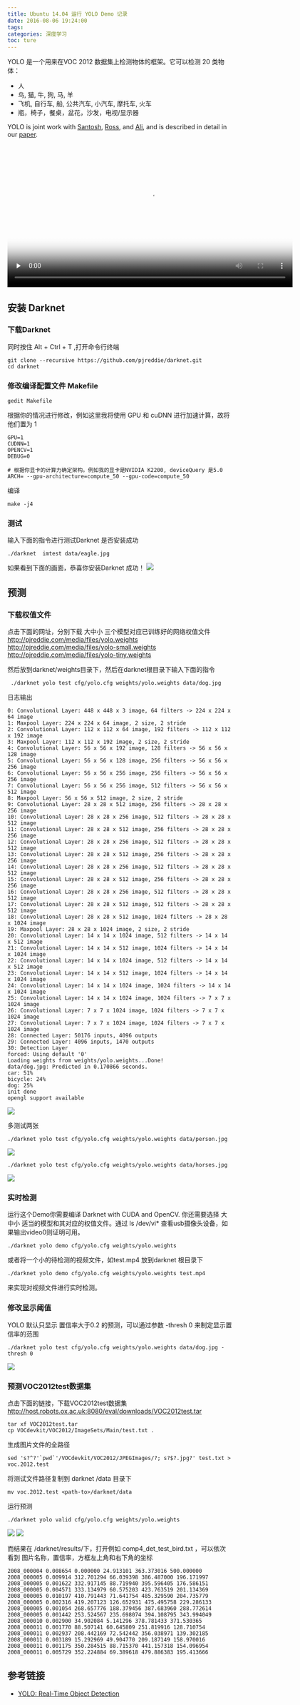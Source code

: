 ```yaml
---
title: Ubuntu 14.04 运行 YOLO Demo 记录
date: 2016-08-06 19:24:00
tags:
categories: 深度学习
toc: ture
---
```

YOLO 是一个用来在VOC 2012 数据集上检测物体的框架。它可以检测 20 类物体：
<!--more-->
* 人
* 鸟, 猫, 牛, 狗, 马, 羊
* 飞机, 自行车, 船, 公共汽车, 小汽车, 摩托车, 火车
* 瓶，椅子，餐桌，盆花，沙发，电视/显示器

YOLO is joint work with [Santosh](http://homes.cs.washington.edu/~santosh/), [Ross](http://www.cs.berkeley.edu/~rbg/), and [Ali](http://homes.cs.washington.edu/~ali/), and is described in detail in our [paper](http://arxiv.org/abs/1506.02640).

<video src="http://static.mindcont.com/video/YOLO_Watches_Nature_Part_2.mp4" controls="controls" width="640px" heigt="480px" preload="none" poster="http://static.mindcont.com/blog/images/object-detection/Yolo/YOLO_Watches_Nature_Part_2.png"></video>

## 安装 Darknet  

### 下载Darknet
同时按住 Alt + Ctrl + T ,打开命令行终端
```
git clone --recursive https://github.com/pjreddie/darknet.git
cd darknet
```
### 修改编译配置文件 Makefile
```
gedit Makefile
```
根据你的情况进行修改，例如这里我将使用 GPU 和 cuDNN 进行加速计算，故将他们置为 1
```
GPU=1
CUDNN=1
OPENCV=1
DEBUG=0

# 根据你显卡的计算力确定架构。例如我的显卡是NVIDIA K2200, deviceQuery 是5.0  
ARCH= --gpu-architecture=compute_50 --gpu-code=compute_50
```
编译
```
make -j4
```
### 测试
输入下面的指令进行测试Darknet 是否安装成功
```
./darknet  imtest data/eagle.jpg
```
如果看到下面的画面，恭喜你安装Darknet 成功！
![](http://static.mindcont.com/blog/images/object-detection/Yolo/darknet_test.jpg)

## 预测
### 下载权值文件

点击下面的网址，分别下载 大中小 三个模型对应已训练好的网络权值文件
http://pjreddie.com/media/files/yolo.weights
http://pjreddie.com/media/files/yolo-small.weights
http://pjreddie.com/media/files/yolo-tiny.weights

然后放到darknet/weights目录下，然后在darknet根目录下输入下面的指令

```
 ./darknet yolo test cfg/yolo.cfg weights/yolo.weights data/dog.jpg
```
日志输出
```
0: Convolutional Layer: 448 x 448 x 3 image, 64 filters -> 224 x 224 x 64 image
1: Maxpool Layer: 224 x 224 x 64 image, 2 size, 2 stride
2: Convolutional Layer: 112 x 112 x 64 image, 192 filters -> 112 x 112 x 192 image
3: Maxpool Layer: 112 x 112 x 192 image, 2 size, 2 stride
4: Convolutional Layer: 56 x 56 x 192 image, 128 filters -> 56 x 56 x 128 image
5: Convolutional Layer: 56 x 56 x 128 image, 256 filters -> 56 x 56 x 256 image
6: Convolutional Layer: 56 x 56 x 256 image, 256 filters -> 56 x 56 x 256 image
7: Convolutional Layer: 56 x 56 x 256 image, 512 filters -> 56 x 56 x 512 image
8: Maxpool Layer: 56 x 56 x 512 image, 2 size, 2 stride
9: Convolutional Layer: 28 x 28 x 512 image, 256 filters -> 28 x 28 x 256 image
10: Convolutional Layer: 28 x 28 x 256 image, 512 filters -> 28 x 28 x 512 image
11: Convolutional Layer: 28 x 28 x 512 image, 256 filters -> 28 x 28 x 256 image
12: Convolutional Layer: 28 x 28 x 256 image, 512 filters -> 28 x 28 x 512 image
13: Convolutional Layer: 28 x 28 x 512 image, 256 filters -> 28 x 28 x 256 image
14: Convolutional Layer: 28 x 28 x 256 image, 512 filters -> 28 x 28 x 512 image
15: Convolutional Layer: 28 x 28 x 512 image, 256 filters -> 28 x 28 x 256 image
16: Convolutional Layer: 28 x 28 x 256 image, 512 filters -> 28 x 28 x 512 image
17: Convolutional Layer: 28 x 28 x 512 image, 512 filters -> 28 x 28 x 512 image
18: Convolutional Layer: 28 x 28 x 512 image, 1024 filters -> 28 x 28 x 1024 image
19: Maxpool Layer: 28 x 28 x 1024 image, 2 size, 2 stride
20: Convolutional Layer: 14 x 14 x 1024 image, 512 filters -> 14 x 14 x 512 image
21: Convolutional Layer: 14 x 14 x 512 image, 1024 filters -> 14 x 14 x 1024 image
22: Convolutional Layer: 14 x 14 x 1024 image, 512 filters -> 14 x 14 x 512 image
23: Convolutional Layer: 14 x 14 x 512 image, 1024 filters -> 14 x 14 x 1024 image
24: Convolutional Layer: 14 x 14 x 1024 image, 1024 filters -> 14 x 14 x 1024 image
25: Convolutional Layer: 14 x 14 x 1024 image, 1024 filters -> 7 x 7 x 1024 image
26: Convolutional Layer: 7 x 7 x 1024 image, 1024 filters -> 7 x 7 x 1024 image
27: Convolutional Layer: 7 x 7 x 1024 image, 1024 filters -> 7 x 7 x 1024 image
28: Connected Layer: 50176 inputs, 4096 outputs
29: Connected Layer: 4096 inputs, 1470 outputs
30: Detection Layer
forced: Using default '0'
Loading weights from weights/yolo.weights...Done!
data/dog.jpg: Predicted in 0.170866 seconds.
car: 51%
bicycle: 24%
dog: 25%
init done
opengl support available
```
![](http://static.mindcont.com/blog/images/object-detection/Yolo/YOLO_predictions_out.jpg)

多测试两张
```
./darknet yolo test cfg/yolo.cfg weights/yolo.weights data/person.jpg
```

![](http://static.mindcont.com/blog/images/object-detection/Yolo/YOLO_person_prediction_out.jpg)

```
./darknet yolo test cfg/yolo.cfg weights/yolo.weights data/horses.jpg
```

![](http://static.mindcont.com/blog/images/object-detection/Yolo/YOLO_horses_prediction_out.jpg)

### 实时检测
运行这个Demo你需要编译 Darknet with CUDA and OpenCV. 你还需要选择 大中小 适当的模型和其对应的权值文件。通过 ls /dev/vi* 查看usb摄像头设备，如果输出video0则证明可用。

```
./darknet yolo demo cfg/yolo.cfg weights/yolo.weights
```
或者将一个小的待检测的视频文件，如test.mp4 放到darknet 根目录下
```
./darknet yolo demo cfg/yolo.cfg weights/yolo.weights test.mp4
```
来实现对视频文件进行实时检测。

### 修改显示阈值
YOLO 默认只显示 置信率大于0.2 的预测，可以通过参数 -thresh 0 来制定显示置信率的范围
```
./darknet yolo test cfg/yolo.cfg weights/yolo.weights data/dog.jpg -thresh 0
```
![](http://static.mindcont.com/blog/images/object-detection/Yolo/Screen_Shot_2015-08-14_at_11.42.02_AM.png)

### 预测VOC2012test数据集

点击下面的链接，下载VOC2012test数据集
http://host.robots.ox.ac.uk:8080/eval/downloads/VOC2012test.tar
```
tar xf VOC2012test.tar
cp VOCdevkit/VOC2012/ImageSets/Main/test.txt .
```
生成图片文件的全路径
```
sed 's?^?'`pwd`'/VOCdevkit/VOC2012/JPEGImages/?; s?$?.jpg?' test.txt > voc.2012.test
```
将测试文件路径复制到 darknet /data 目录下
```
mv voc.2012.test <path-to>/darknet/data
```

运行预测
```
./darknet yolo valid cfg/yolo.cfg weights/yolo.weights
```
![](http://static.mindcont.com/blog/images/object-detection/Yolo/Yolo_vaild.jpg)
![](http://static.mindcont.com/blog/images/object-detection/Yolo/Yolo_valid_finish.jpg)

而结果在 /darknet/results/下，打开例如 comp4_det_test_bird.txt ，可以依次看到 图片名称，置信率，方框左上角和右下角的坐标
```
2008_000004 0.008654 0.000000 24.913101 363.373016 500.000000
2008_000005 0.009914 312.701294 66.039398 386.487000 196.171997
2008_000005 0.001622 332.917145 88.719940 395.596405 176.586151
2008_000005 0.004571 333.134979 60.575203 423.763519 201.134369
2008_000005 0.010197 410.791443 71.641754 485.329590 204.735779
2008_000005 0.002316 419.207123 126.652931 475.495758 229.286133
2008_000005 0.001054 268.657776 188.379456 387.683960 288.772614
2008_000005 0.001442 253.524567 235.698074 394.108795 343.994049
2008_000010 0.002900 34.902084 5.141296 378.781433 371.530365
2008_000011 0.001770 88.507141 60.645809 251.819916 128.710754
2008_000011 0.002937 208.442169 72.542442 356.038971 139.302185
2008_000011 0.003189 15.292969 49.904770 209.187149 158.970016
2008_000011 0.001175 350.284515 88.715370 441.157318 154.096954
2008_000011 0.005729 352.224884 69.389618 479.886383 195.413666
```
## 参考链接

* [YOLO: Real-Time Object Detection](http://pjreddie.com/darknet/yolo/)
